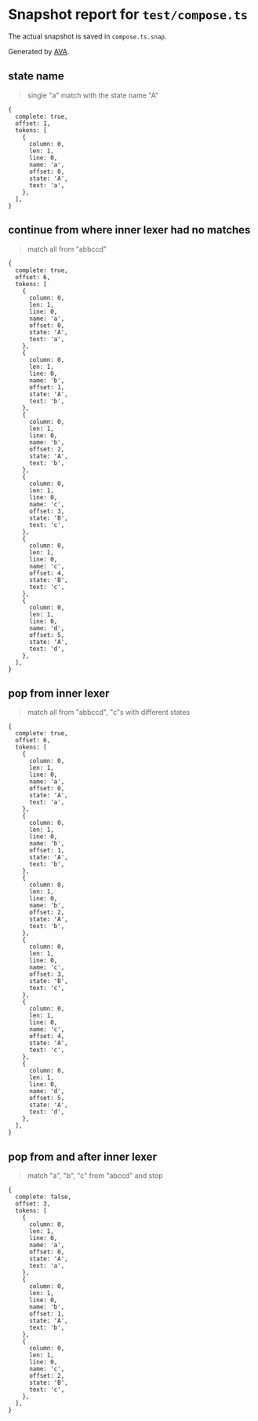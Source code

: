 # Snapshot report for `test/compose.ts`

The actual snapshot is saved in `compose.ts.snap`.

Generated by [AVA](https://avajs.dev).

## state name

> single "a" match with the state name "A"

    {
      complete: true,
      offset: 1,
      tokens: [
        {
          column: 0,
          len: 1,
          line: 0,
          name: 'a',
          offset: 0,
          state: 'A',
          text: 'a',
        },
      ],
    }

## continue from where inner lexer had no matches

> match all from "abbccd"

    {
      complete: true,
      offset: 6,
      tokens: [
        {
          column: 0,
          len: 1,
          line: 0,
          name: 'a',
          offset: 0,
          state: 'A',
          text: 'a',
        },
        {
          column: 0,
          len: 1,
          line: 0,
          name: 'b',
          offset: 1,
          state: 'A',
          text: 'b',
        },
        {
          column: 0,
          len: 1,
          line: 0,
          name: 'b',
          offset: 2,
          state: 'A',
          text: 'b',
        },
        {
          column: 0,
          len: 1,
          line: 0,
          name: 'c',
          offset: 3,
          state: 'B',
          text: 'c',
        },
        {
          column: 0,
          len: 1,
          line: 0,
          name: 'c',
          offset: 4,
          state: 'B',
          text: 'c',
        },
        {
          column: 0,
          len: 1,
          line: 0,
          name: 'd',
          offset: 5,
          state: 'A',
          text: 'd',
        },
      ],
    }

## pop from inner lexer

> match all from "abbccd", "c"s with different states

    {
      complete: true,
      offset: 6,
      tokens: [
        {
          column: 0,
          len: 1,
          line: 0,
          name: 'a',
          offset: 0,
          state: 'A',
          text: 'a',
        },
        {
          column: 0,
          len: 1,
          line: 0,
          name: 'b',
          offset: 1,
          state: 'A',
          text: 'b',
        },
        {
          column: 0,
          len: 1,
          line: 0,
          name: 'b',
          offset: 2,
          state: 'A',
          text: 'b',
        },
        {
          column: 0,
          len: 1,
          line: 0,
          name: 'c',
          offset: 3,
          state: 'B',
          text: 'c',
        },
        {
          column: 0,
          len: 1,
          line: 0,
          name: 'c',
          offset: 4,
          state: 'A',
          text: 'c',
        },
        {
          column: 0,
          len: 1,
          line: 0,
          name: 'd',
          offset: 5,
          state: 'A',
          text: 'd',
        },
      ],
    }

## pop from and after inner lexer

> match "a", "b", "c" from "abccd" and stop

    {
      complete: false,
      offset: 3,
      tokens: [
        {
          column: 0,
          len: 1,
          line: 0,
          name: 'a',
          offset: 0,
          state: 'A',
          text: 'a',
        },
        {
          column: 0,
          len: 1,
          line: 0,
          name: 'b',
          offset: 1,
          state: 'A',
          text: 'b',
        },
        {
          column: 0,
          len: 1,
          line: 0,
          name: 'c',
          offset: 2,
          state: 'B',
          text: 'c',
        },
      ],
    }
